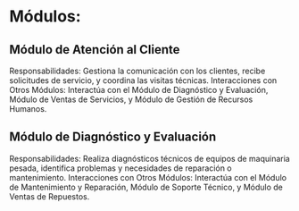 # Módulos:

## Módulo de Atención al Cliente

Responsabilidades: Gestiona la comunicación con los clientes, recibe solicitudes de servicio, y coordina las visitas técnicas.
Interacciones con Otros Módulos: Interactúa con el Módulo de Diagnóstico y Evaluación, Módulo de Ventas de Servicios, y Módulo de Gestión de Recursos Humanos.

## Módulo de Diagnóstico y Evaluación

Responsabilidades: Realiza diagnósticos técnicos de equipos de maquinaria pesada, identifica problemas y necesidades de reparación o mantenimiento.
Interacciones con Otros Módulos: Interactúa con el Módulo de Mantenimiento y Reparación, Módulo de Soporte Técnico, y Módulo de Ventas de Repuestos.
